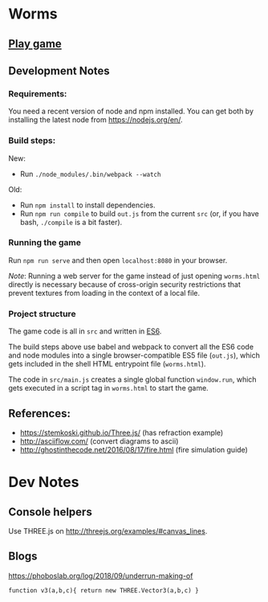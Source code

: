 # Worms

## [Play game](http://ghedsouza.github.io/worms-web/worms.html)

## Development Notes

### Requirements:

You need a recent version of node and npm installed.
You can get both by installing the latest node from https://nodejs.org/en/.

### Build steps:

New:
- Run `./node_modules/.bin/webpack --watch`

Old:

- Run `npm install` to install dependencies.
- Run `npm run compile` to build `out.js` from the current `src`
  (or, if you have bash, `./compile` is a bit faster).

### Running the game

Run `npm run serve` and then open `localhost:8080` in your browser.

*Note*: Running a web server for the game instead of just opening `worms.html`
directly is necessary because of cross-origin security restrictions that prevent
textures from loading in the context of a local file.


### Project structure

The game code is all in `src` and written in
[ES6](http://www.ecma-international.org/ecma-262/6.0/ECMA-262.pdf).

The build steps above use babel and webpack to convert all the ES6 code and
node modules into a single browser-compatible ES5 file (`out.js`),
which gets included in the shell HTML entrypoint file (`worms.html`).

The code in `src/main.js` creates a single global function `window.run`,
which gets executed in a script tag in `worms.html` to start the game.

## References:

- https://stemkoski.github.io/Three.js/ (has refraction example)
- http://asciiflow.com/ (convert diagrams to ascii)
- http://ghostinthecode.net/2016/08/17/fire.html (fire simulation guide)

# Dev Notes

## Console helpers
Use THREE.js on http://threejs.org/examples/#canvas_lines.

## Blogs
https://phoboslab.org/log/2018/09/underrun-making-of

```
function v3(a,b,c){ return new THREE.Vector3(a,b,c) }
```
